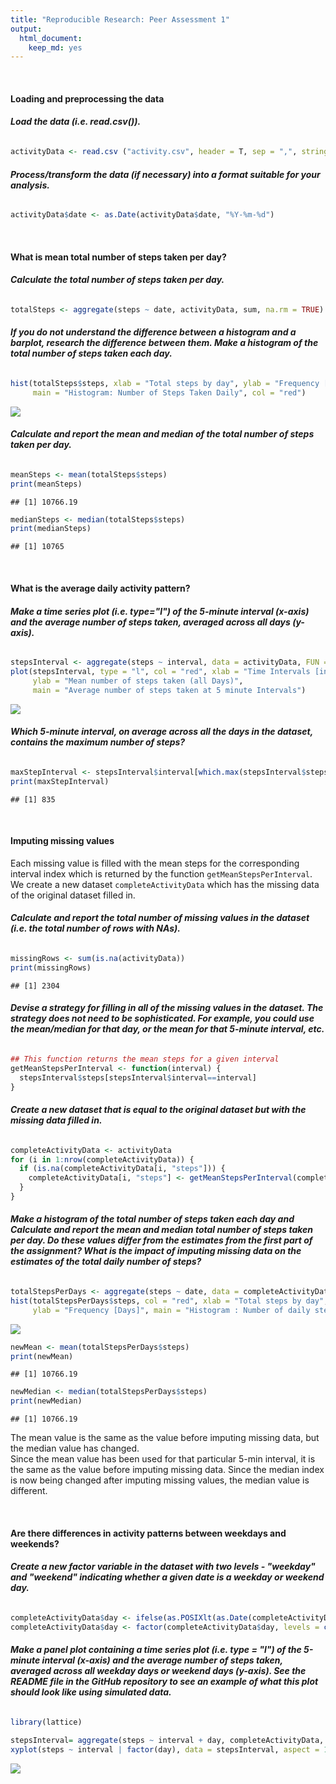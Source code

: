 ```yaml
---
title: "Reproducible Research: Peer Assessment 1"
output: 
  html_document:
    keep_md: yes
---
```


<br/>

#### **Loading and preprocessing the data**

###### **Load the data (i.e. read.csv()).**

```r
activityData <- read.csv ("activity.csv", header = T, sep = ",", stringsAsFactors = F)
```

###### **Process/transform the data (if necessary) into a format suitable for your analysis.**

```r
activityData$date <- as.Date(activityData$date, "%Y-%m-%d")
```

<br/>

#### **What is mean total number of steps taken per day?**

###### **Calculate the total number of steps taken per day.**

```r
totalSteps <- aggregate(steps ~ date, activityData, sum, na.rm = TRUE)
```

###### **If you do not understand the difference between a histogram and a barplot, research the difference between them. Make a histogram of the total number of steps taken each day.**

```r
hist(totalSteps$steps, xlab = "Total steps by day", ylab = "Frequency [Days]", 
     main = "Histogram: Number of Steps Taken Daily", col = "red")
```

![](PA1_template_files/figure-html/unnamed-chunk-4-1.png)<!-- -->

###### **Calculate and report the mean and median of the total number of steps taken per day.**

```r
meanSteps <- mean(totalSteps$steps)
print(meanSteps)
```

```
## [1] 10766.19
```

```r
medianSteps <- median(totalSteps$steps)
print(medianSteps)
```

```
## [1] 10765
```

<br/>

#### **What is the average daily activity pattern?**

###### **Make a time series plot (i.e. type="l") of the 5-minute interval (x-axis) and the average number of steps taken, averaged across all days (y-axis).**

```r
stepsInterval <- aggregate(steps ~ interval, data = activityData, FUN = mean)
plot(stepsInterval, type = "l", col = "red", xlab = "Time Intervals [in 5-min]", 
     ylab = "Mean number of steps taken (all Days)",
     main = "Average number of steps taken at 5 minute Intervals")
```

![](PA1_template_files/figure-html/unnamed-chunk-6-1.png)<!-- -->

###### **Which 5-minute interval, on average across all the days in the dataset, contains the maximum number of steps?**

```r
maxStepInterval <- stepsInterval$interval[which.max(stepsInterval$steps)]
print(maxStepInterval)
```

```
## [1] 835
```

<br/>

#### **Imputing missing values**
Each missing value is filled with the mean steps for the corresponding interval index which is returned by the function ```getMeanStepsPerInterval```. We create a new dataset ```completeActivityData``` which has the missing data of the original dataset filled in.

###### **Calculate and report the total number of missing values in the dataset (i.e. the total number of rows with NAs).**

```r
missingRows <- sum(is.na(activityData))
print(missingRows)
```

```
## [1] 2304
```

###### **Devise a strategy for filling in all of the missing values in the dataset. The strategy does not need to be sophisticated. For example, you could use the mean/median for that day, or the mean for that 5-minute interval, etc.**

```r
## This function returns the mean steps for a given interval
getMeanStepsPerInterval <- function(interval) {
  stepsInterval$steps[stepsInterval$interval==interval]
}
```

###### **Create a new dataset that is equal to the original dataset but with the missing data filled in.**

```r
completeActivityData <- activityData
for (i in 1:nrow(completeActivityData)) {
  if (is.na(completeActivityData[i, "steps"])) {
    completeActivityData[i, "steps"] <- getMeanStepsPerInterval(completeActivityData[i, "interval"])
  }
}
```

###### **Make a histogram of the total number of steps taken each day and Calculate and report the mean and median total number of steps taken per day. Do these values differ from the estimates from the first part of the assignment? What is the impact of imputing missing data on the estimates of the total daily number of steps?**

```r
totalStepsPerDays <- aggregate(steps ~ date, data = completeActivityData, sum)
hist(totalStepsPerDays$steps, col = "red", xlab = "Total steps by day", 
     ylab = "Frequency [Days]", main = "Histogram : Number of daily steps")
```

![](PA1_template_files/figure-html/unnamed-chunk-11-1.png)<!-- -->

```r
newMean <- mean(totalStepsPerDays$steps)
print(newMean)
```

```
## [1] 10766.19
```

```r
newMedian <- median(totalStepsPerDays$steps)
print(newMedian)
```

```
## [1] 10766.19
```

The mean value is the same as the value before imputing missing data, but the median value has changed.
<br/>
Since the mean value has been used for that particular 5-min interval, it is the same as the value before imputing missing data. Since the median index is now being changed after imputing missing values, the median value is different.

<br/>

#### **Are there differences in activity patterns between weekdays and weekends?**

###### **Create a new factor variable in the dataset with two levels - "weekday" and "weekend" indicating whether a given date is a weekday or weekend day.**

```r
completeActivityData$day <- ifelse(as.POSIXlt(as.Date(completeActivityData$date))$wday%%6 == 0, "weekend", "weekday")
completeActivityData$day <- factor(completeActivityData$day, levels = c("weekday", "weekend"))
```

###### **Make a panel plot containing a time series plot (i.e. type = "l") of the 5-minute interval (x-axis) and the average number of steps taken, averaged across all weekday days or weekend days (y-axis). See the README file in the GitHub repository to see an example of what this plot should look like using simulated data.**

```r
library(lattice)

stepsInterval= aggregate(steps ~ interval + day, completeActivityData, mean)
xyplot(steps ~ interval | factor(day), data = stepsInterval, aspect = 1/2, type = "l", col = "red")
```

![](PA1_template_files/figure-html/unnamed-chunk-13-1.png)<!-- -->
